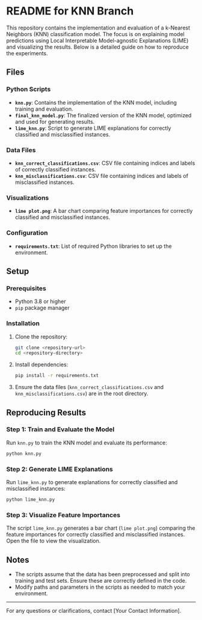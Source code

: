 # README for KNN Branch

This repository contains the implementation and evaluation of a k-Nearest Neighbors (KNN) classification model. The focus is on explaining model predictions using Local Interpretable Model-agnostic Explanations (LIME) and visualizing the results. Below is a detailed guide on how to reproduce the experiments.

## Files

### Python Scripts
- **`knn.py`**: Contains the implementation of the KNN model, including training and evaluation.
- **`final_knn_model.py`**: The finalized version of the KNN model, optimized and used for generating results.
- **`lime_knn.py`**: Script to generate LIME explanations for correctly classified and misclassified instances.

### Data Files
- **`knn_correct_classifications.csv`**: CSV file containing indices and labels of correctly classified instances.
- **`knn_misclassifications.csv`**: CSV file containing indices and labels of misclassified instances.

### Visualizations
- **`lime plot.png`**: A bar chart comparing feature importances for correctly classified and misclassified instances.

### Configuration
- **`requirements.txt`**: List of required Python libraries to set up the environment.

## Setup

### Prerequisites
- Python 3.8 or higher
- `pip` package manager

### Installation

1. Clone the repository:
   ```bash
   git clone <repository-url>
   cd <repository-directory>
   ```

2. Install dependencies:
   ```bash
   pip install -r requirements.txt
   ```

3. Ensure the data files (`knn_correct_classifications.csv` and `knn_misclassifications.csv`) are in the root directory.

## Reproducing Results

### Step 1: Train and Evaluate the Model
Run `knn.py` to train the KNN model and evaluate its performance:
```bash
python knn.py
```

### Step 2: Generate LIME Explanations
Run `lime_knn.py` to generate explanations for correctly classified and misclassified instances:
```bash
python lime_knn.py
```

### Step 3: Visualize Feature Importances
The script `lime_knn.py` generates a bar chart (`lime plot.png`) comparing the feature importances for correctly classified and misclassified instances. Open the file to view the visualization.

## Notes
- The scripts assume that the data has been preprocessed and split into training and test sets. Ensure these are correctly defined in the code.
- Modify paths and parameters in the scripts as needed to match your environment.


---

For any questions or clarifications, contact [Your Contact Information].
